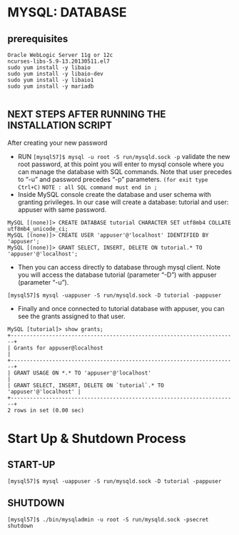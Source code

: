 # MYSQL: DATABASE

## prerequisites
```
Oracle WebLogic Server 11g or 12c
ncurses-libs-5.9-13.20130511.el7
sudo yum install -y libaio
sudo yum install -y libaio-dev
sudo yum install -y libaio1
sudo yum install -y mariadb


```
## NEXT STEPS AFTER RUNNING THE INSTALLATION SCRIPT
After creating your new password

* RUN  ```[mysql57]$ mysql -u root -S run/mysqld.sock -p```  validate the new root password, at this point you will enter to mysql console where you can manage the database with SQL commands. Note that user precedes to “-u” and password precedes “-p” parameters.
                                        ```(for exit type Ctrl+C)```
                                   ```NOTE : all SQL command must end in ;```
* Inside MySQL console create the database and user schema with granting privileges. In our case will create a database: tutorial and user: appuser with same password.
```
MySQL [(none)]> CREATE DATABASE tutorial CHARACTER SET utf8mb4 COLLATE utf8mb4_unicode_ci;
MySQL [(none)]> CREATE USER 'appuser'@'localhost' IDENTIFIED BY 'appuser';
MySQL [(none)]> GRANT SELECT, INSERT, DELETE ON tutorial.* TO 'appuser'@'localhost';
```

* Then you can access directly to database through mysql client. Note you will access the database tutorial (parameter “-D”) with  appuser (parameter “-u”).
```
[mysql57]$ mysql -uappuser -S run/mysqld.sock -D tutorial -pappuser
```

* Finally and once connected to tutorial database with appuser, you can see the grants assigned to that user.
```
MySQL [tutorial]> show grants;
+-----------------------------------------------------------------------+
| Grants for appuser@localhost                                          |
+-----------------------------------------------------------------------+
| GRANT USAGE ON *.* TO 'appuser'@'localhost'                           |
| GRANT SELECT, INSERT, DELETE ON `tutorial`.* TO 'appuser'@'localhost' |
+-----------------------------------------------------------------------+
2 rows in set (0.00 sec)
```

# Start Up & Shutdown Process

## START-UP
``` 
[mysql57]$ mysql -uappuser -S run/mysqld.sock -D tutorial -pappuser
```

## SHUTDOWN
```
[mysql57]$ ./bin/mysqladmin -u root -S run/mysqld.sock -psecret shutdown
```
